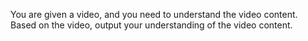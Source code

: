 You are given a video, and you need to understand the video content. Based on the video, output your understanding of the video content.